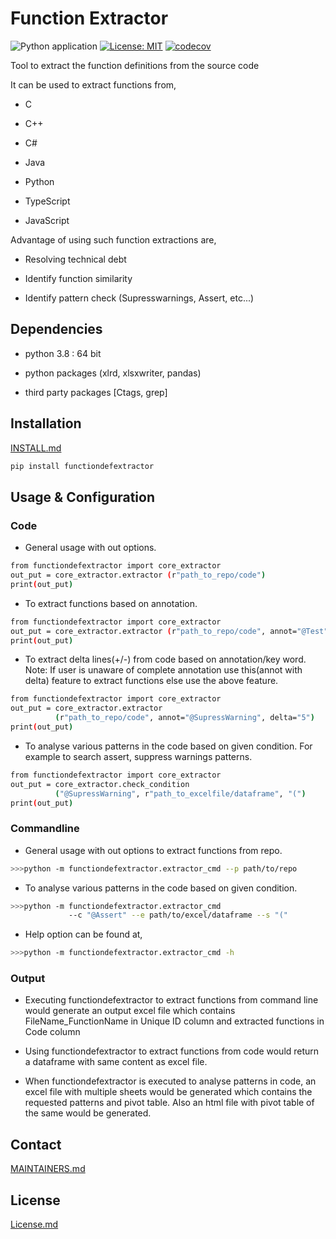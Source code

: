 # Function Extractor

![Python application](https://github.com/philips-software/functiondefextractor/workflows/Python%20application/badge.svg)
[![License: MIT](https://img.shields.io/badge/License-MIT-yellow.svg)](https://opensource.org/licenses/MIT)
[![codecov](https://codecov.io/gh/philips-software/functiondefextractor/branch/master/graph/badge.svg)](https://codecov.io/gh/philips-software/functiondefextractor)

Tool to extract the function definitions from the source code

It can be used to extract functions from,

- C  

- C++

- C#  

- Java  

- Python

- TypeScript

- JavaScript

Advantage of using such function extractions are,

- Resolving technical debt  

- Identify function similarity  

- Identify pattern check (Supresswarnings, Assert, etc...)
  
## Dependencies

- python 3.8 : 64 bit  

- python packages (xlrd, xlsxwriter, pandas)  

- third party packages [Ctags, grep]

## Installation
  
[INSTALL.md](INSTALL.md)

```sh
pip install functiondefextractor
```

## Usage & Configuration

### Code

- General usage with out options.

```sh
from functiondefextractor import core_extractor
out_put = core_extractor.extractor (r"path_to_repo/code")
print(out_put)
```

- To extract functions based on annotation.

```sh
from functiondefextractor import core_extractor
out_put = core_extractor.extractor (r"path_to_repo/code", annot="@Test")
print(out_put)
```

- To extract delta lines(+/-) from code based on annotation/key word.
Note: If user is unaware of complete annotation use this(annot with delta)
feature to extract functions else use the above feature.

```sh
from functiondefextractor import core_extractor
out_put = core_extractor.extractor
          (r"path_to_repo/code", annot="@SupressWarning", delta="5")
print(out_put)
```

- To analyse various patterns in the code based on given condition.
For example to search assert, suppress warnings patterns.

```sh
from functiondefextractor import core_extractor
out_put = core_extractor.check_condition
          ("@SupressWarning", r"path_to_excelfile/dataframe", "(")
print(out_put)
```

### Commandline

- General usage with out options to extract functions from repo.

```sh
>>>python -m functiondefextractor.extractor_cmd --p path/to/repo
```

- To analyse various patterns in the code based on given condition.

```sh
>>>python -m functiondefextractor.extractor_cmd
             --c "@Assert" --e path/to/excel/dataframe --s "("
```

- Help option can be found at,  

```sh
>>>python -m functiondefextractor.extractor_cmd -h
```

### Output
  
- Executing functiondefextractor to extract functions from
 command line would generate an output excel file which contains
 FileName_FunctionName in Unique ID column and extracted functions in Code column

- Using functiondefextractor to extract functions from code would return
 a dataframe with same content as excel file.

- When functiondefextractor is executed to analyse patterns in code, an excel file
 with multiple sheets would be generated which contains the requested patterns and
 pivot table. Also an html file with pivot table of the same would be generated.

## Contact

[MAINTAINERS.md](MAINTAINERS.md)  

## License

[License.md](LICENSE.md)
